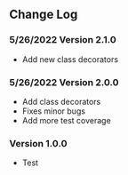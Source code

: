 ## Change Log

### 5/26/2022 Version 2.1.0

- Add new class decorators

### 5/26/2022 Version 2.0.0

- Add class decorators
- Fixes minor bugs
- Add more test coverage

### Version 1.0.0

- Test
